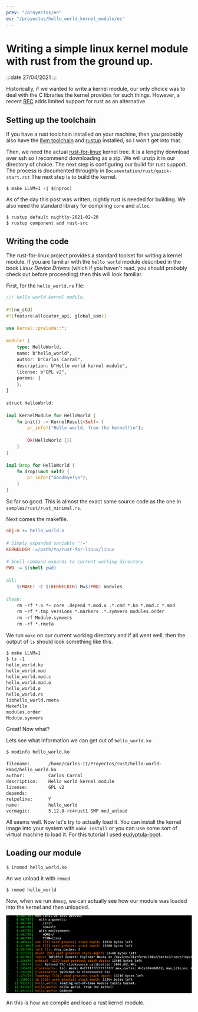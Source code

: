 ```yaml
---
prev: "/proyectos/en"
es: "/proyectos/hello_world_kernel_module/es"
---
```

# Writing a simple linux kernel module with rust from the ground up.

:::date
27/04/2021
:::

Historically, if we wanted to write a kernel module, our only choice was to deal
with the C libraries the kernel provides for such things. However, a recent
[RFC](https://lkml.org/lkml/2021/4/14/1023) adds limited support for rust as an
alternative. 

## Setting up the toolchain

If you have a rust toolchain installed on your machine, then you probably also
have the [llvm toolchain](https://llvm.org/) and [rustup](https://rustup.rs/)
installed, so I won't get into that. 

Then, we need the actual
[rust-for-linux](https://github.com/Rust-for-Linux/linux) kernel tree. It is a
lengthy download over ssh so I recommend downloading as a zip.
We will unzip it in our directory of choice. The next step is configuring our
build for rust support. The process is documented  throughly in `Documentation/rust/quick-start.rst` 
The next step is to build the kernel. 

```Shell
$ make LLVM=1 -j $(nproc)
```

As of the day this post was written, nightly rust is needed for building.
We also need the standard library for compiling `core` and `alloc`.

```shell
$ rustup default nightly-2021-02-20
$ rustup component add rust-src
``` 


## Writing the code

The rust-for-linux project provides a standard toolset for writing a kernel
module. If you are familiar with the `hello world` module described in the book
_Linux Device Drivers_ (which if you haven't read, you should probably check out
before proceeding) then this will look familiar.

First, for the `hello_world.rs` file:

```rust
//! Hello world kernel module.

#![no_std]
#![feature(allocator_api, global_asm)]

use kernel::prelude::*;

module! {
    type: HelloWorld,
    name: b"hello_world",
    author: b"Carlos Carral",
    description: b"Hello world kernel module",
    license: b"GPL v2",
    params: {
    },
}

struct HelloWorld;

impl KernelModule for HelloWorld {
    fn init() -> KernelResult<Self> {
        pr_info!("Hello world, from the kernel!\n");

        Ok(HelloWorld {})
    }
}

impl Drop for HelloWorld {
    fn drop(&mut self) {
        pr_info!("Goodbye!\n");
    }
}
```

So far so good. This is almost the exact same source code as the one in
`samples/rust/rust_minimal.rs`. 

Next comes the makefile.

```Makefile
obj-m += hello_world.o

# Simply expanded variable ":="
KERNELDIR :=/path/to/rust-for-linux/linux

# Shell command expands to current working directory
PWD := $(shell pwd)

all: 
	$(MAKE) -C $(KERNELDIR) M=$(PWD) modules

clean:  
	rm -rf *.o *~ core .depend *.mod.o .*.cmd *.ko *.mod.c *.mod
	rm -rf *.tmp_versions *.markers .*.symvers modules.order
	rm -rf Module.symvers
	rm -rf *.rmeta 

```
We run `make` on our current working directory and 
if all went well, then the output of `ls` should look something like this.

```Shell
$ make LLVM=1
$ ls -1
hello_world.ko
hello_world.mod
hello_world.mod.c
hello_world.mod.o
hello_world.o
hello_world.rs
libhello_world.rmeta
Makefile
modules.order
Module.symvers
```

Great! Now what? 

Lets see what information we can get out of `hello_world.ko`

```shell
$ modinfo hello_world.ko

filename:       /home/carlos-II/Proyectos/rust/hello-world-kmod/hello_world.ko
author:         Carlos Carral
description:    Hello world kernel module
license:        GPL v2
depends:        
retpoline:      Y
name:           hello_world
vermagic:       5.12.0-rc4rust1 SMP mod_unload 
```

All seems well. Now let's try to actually load it.
You can install the kernel image into your system with `make install` or you can use
some sort of virtual machine to load it.
For this tutorial I used [eudyptula-boot](https://github.com/vincentbernat/eudyptula-boot).

## Loading our module

```Shell
$ insmod hello_world.ko 
```

An we unload it with `rmmod` 

```Shell
$ rmmod hello_world
```

Now, when we run `dmesg`, we can actually see how our module was loaded 
into the kernel and then unloaded.

![dmesg](./dmesg_cap.png)

An this is how we compile and load a rust kernel module.

